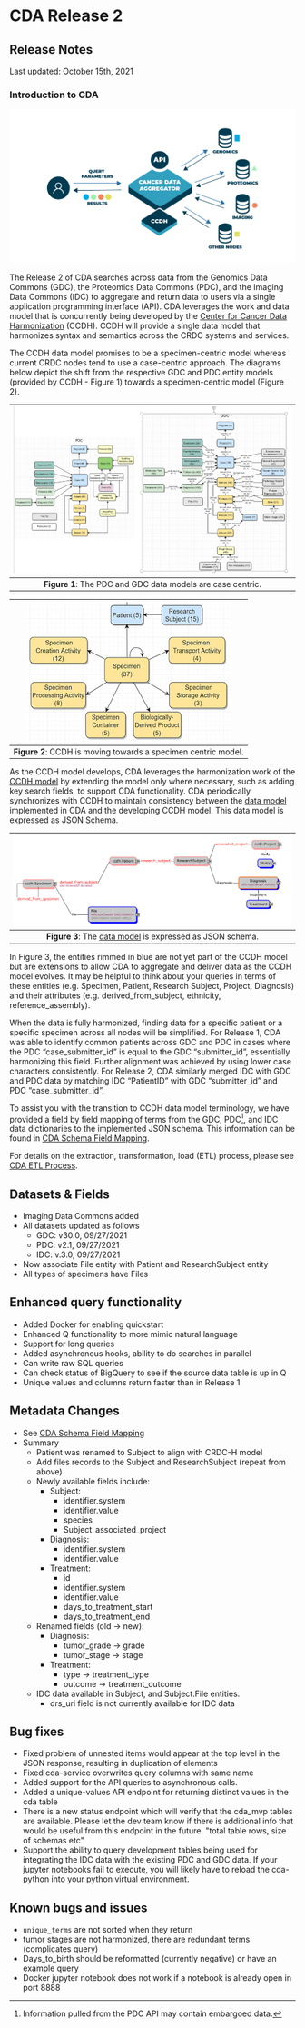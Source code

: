 # CDA Release 2

## Release Notes

Last updated: October 15th, 2021

### Introduction to CDA

![FigIntro](./ReleaseNotesFigs/CancerDataAggregator_PMD_0.png)

The Release 2 of CDA searches across data from the Genomics Data Commons (GDC), the Proteomics Data Commons (PDC), and the Imaging Data Commons (IDC) to aggregate and return data to users via a single application programming interface (API). CDA leverages the work and data model that is concurrently being developed by the [Center for Cancer Data Harmonization](https://datascience.cancer.gov/data-commons/center-cancer-data-harmonization-ccdh) (CCDH). CCDH will provide a single data model that harmonizes syntax and semantics across the CRDC systems and services. 

The CCDH data model promises to be a specimen-centric model whereas current CRDC nodes tend to use a case-centric approach.  The diagrams below depict the shift from the respective GDC and PDC entity models (provided by CCDH - Figure 1) towards a specimen-centric model (Figure 2).

| ![figure](./ReleaseNotesFigs/GDCPDCModels.png) |
|:---:|
| **Figure 1**: The PDC and GDC data models are case centric. |



| ![figure](./ReleaseNotesFigs/CCDH_Specimen-centric_Jun2020.png) |
|:---:|
| **Figure 2**: CCDH is moving towards a specimen centric model. |

As the CCDH model develops, CDA leverages the harmonization work of the [CCDH model](https://cancerdhc.github.io/ccdhmodel/entities/) by extending the model only where necessary, such as adding key search fields, to support CDA functionality.  CDA periodically synchronizes with CCDH to maintain consistency between the  [data model](https://github.com/CancerDataAggregator/cda-data-model) implemented in CDA and the developing CCDH model.  This data model is expressed as JSON Schema.


| ![figure](./ReleaseNotesFigs/CDA_MVP_Release_1.png) |
|:---:|
| **Figure 3**: The <a href="https://github.com/CancerDataAggregator/cda-data-model">data model</a> is expressed as JSON schema. |

In Figure 3, the entities rimmed in blue are not yet part of the CCDH model but are extensions to allow CDA to aggregate and deliver data as the CCDH model evolves. It may be helpful to think about your queries in terms of these entities (e.g. Specimen, Patient, Research Subject, Project, Diagnosis) and their attributes (e.g. derived_from_subject, ethnicity, reference_assembly).

When the data is fully harmonized, finding data for a specific patient or a specific specimen across all nodes will be simplified.  For Release 1, CDA was able to identify common patients across GDC and PDC in cases where the PDC “case_submitter_id” is equal to the GDC “submitter_id”, essentially harmonizing this field. Further alignment was achieved by using lower case characters consistently. For Release 2, CDA similarly merged IDC with GDC and PDC data by matching IDC “PatientID” with GDC “submitter_id” and PDC “case_submitter_id”.

To assist you with the transition to CCDH data model terminology, we have provided a field by field mapping of terms from the GDC, PDC[^1], and IDC data dictionaries to the implemented JSON schema. This information can be found in [CDA Schema Field Mapping](./Schema.md).

For details on the extraction, transformation, load (ETL) process, please see [CDA ETL Process](./ETL.md).


## Datasets & Fields

* Imaging Data Commons added
* All datasets updated as follows
    * GDC: v30.0, 09/27/2021
    * PDC: v2.1, 09/27/2021
    * IDC: v.3.0, 09/27/2021
* Now associate File entity with Patient and ResearchSubject entity
* All types of specimens have Files


## Enhanced query functionality

* Added Docker for enabling quickstart
* Enhanced Q functionality to more mimic natural language
* Support for long queries
* Added asynchronous hooks, ability to do searches in parallel
* Can write raw SQL queries
* Can check status of BigQuery to see if the source data table is up in Q
* Unique values and columns return faster than in Release 1


## Metadata Changes

* See [CDA Schema Field Mapping](https://docs.google.com/spreadsheets/d/1S4qxo_D-mKF_N7C-m8KV7Wbs-Nzeif_itpMrJwwEPOc/edit?usp=sharing)
* Summary
    * Patient was renamed to Subject to align with CRDC-H model
    * Add files records to the Subject and ResearchSubject (repeat from above)
    * Newly available fields include:
        * Subject:
            * identifier.system
            * identifier.value
            * species
            * Subject_associated_project
        * Diagnosis:
            * identifier.system
            * identifier.value
        * Treatment:
            * id
            * identifier.system
            * identifier.value
            * days_to_treatment_start
            * days_to_treatment_end
    * Renamed fields (old -> new):
        * Diagnosis:
            * tumor_grade -> grade
            * tumor_stage -> stage
        * Treatment:
            * type -> treatment_type
            * outcome -> treatment_outcome
    * IDC data available in Subject, and Subject.File entities.
        * drs_uri field is not currently available for IDC data


## Bug fixes

* Fixed problem of unnested items would appear at the top level in the JSON response, resulting in duplication of elements
* Fixed cda-service overwrites query columns with same name
* Added support for the API queries to asynchronous calls.
* Added a unique-values API endpoint for returning distinct values in the cda table
* There is a new status endpoint which will verify that the cda_mvp tables are available.   Please let the dev team know if there is additional info that would be useful from this endpoint in the future.  "total table rows, size of schemas etc"
* Support the ability to query development tables being used for integrating the IDC data with the existing PDC and GDC data. If your jupyter notebooks fail to execute, you will likely have to reload the cda-python into your python virtual environment.


## Known bugs and issues

* `unique_terms` are not sorted when they return
* tumor stages are not harmonized, there are redundant terms (complicates query)
* Days_to_birth should be reformatted (currently negative) or have an example query
* Docker jupyter notebook does not work if a notebook is already open in port 8888

<!-- Footnotes themselves at the bottom. -->

[^1]:
     Information pulled from the PDC API may contain embargoed data. 
